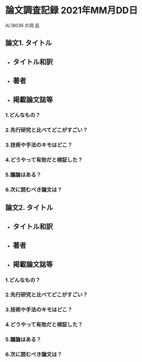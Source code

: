# 論文調査記録 2021年MM月DD日
AL18036 片岡 凪

## 論文1. タイトル
- タイトル和訳
    - 
- 著者
    - 
- 掲載論文誌等
    - 

### 1.どんなもの？


### 2.先行研究と比べてどこがすごい？


### 3.技術や手法のキモはどこ？


### 4.どうやって有効だと検証した？


### 5.議論はある？


### 6.次に読むべき論文は？


## 論文2. タイトル
- タイトル和訳
    - 
- 著者
    - 
- 掲載論文誌等
    - 

### 1.どんなもの？


### 2.先行研究と比べてどこがすごい？


### 3.技術や手法のキモはどこ？


### 4.どうやって有効だと検証した？


### 5.議論はある？


### 6.次に読むべき論文は？

